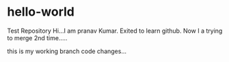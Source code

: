 # hello-world
Test Repository
Hi...I am pranav Kumar. Exited to learn github.
Now I a trying to merge 2nd time.....

this is my working branch code changes...
